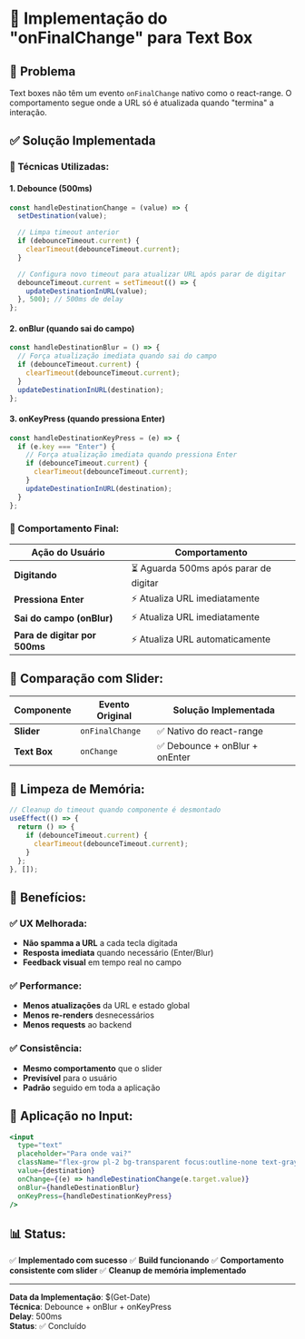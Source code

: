 # 🎯 Implementação do "onFinalChange" para Text Box

## 📝 Problema

Text boxes não têm um evento `onFinalChange` nativo como o react-range. O comportamento segue onde a URL só é atualizada quando "termina" a interação.

## ✅ Solução Implementada

### 🔧 Técnicas Utilizadas:

#### 1. **Debounce** (500ms)

```jsx
const handleDestinationChange = (value) => {
  setDestination(value);

  // Limpa timeout anterior
  if (debounceTimeout.current) {
    clearTimeout(debounceTimeout.current);
  }

  // Configura novo timeout para atualizar URL após parar de digitar
  debounceTimeout.current = setTimeout(() => {
    updateDestinationInURL(value);
  }, 500); // 500ms de delay
};
```

#### 2. **onBlur** (quando sai do campo)

```jsx
const handleDestinationBlur = () => {
  // Força atualização imediata quando sai do campo
  if (debounceTimeout.current) {
    clearTimeout(debounceTimeout.current);
  }
  updateDestinationInURL(destination);
};
```

#### 3. **onKeyPress** (quando pressiona Enter)

```jsx
const handleDestinationKeyPress = (e) => {
  if (e.key === "Enter") {
    // Força atualização imediata quando pressiona Enter
    if (debounceTimeout.current) {
      clearTimeout(debounceTimeout.current);
    }
    updateDestinationInURL(destination);
  }
};
```

### 🎯 Comportamento Final:

| Ação do Usuário               | Comportamento                          |
| ----------------------------- | -------------------------------------- |
| **Digitando**                 | ⏳ Aguarda 500ms após parar de digitar |
| **Pressiona Enter**           | ⚡ Atualiza URL imediatamente          |
| **Sai do campo (onBlur)**     | ⚡ Atualiza URL imediatamente          |
| **Para de digitar por 500ms** | ⚡ Atualiza URL automaticamente        |

## 🔄 Comparação com Slider:

| Componente   | Evento Original | Solução Implementada           |
| ------------ | --------------- | ------------------------------ |
| **Slider**   | `onFinalChange` | ✅ Nativo do react-range       |
| **Text Box** | `onChange`      | ✅ Debounce + onBlur + onEnter |

## 🧹 Limpeza de Memória:

```jsx
// Cleanup do timeout quando componente é desmontado
useEffect(() => {
  return () => {
    if (debounceTimeout.current) {
      clearTimeout(debounceTimeout.current);
    }
  };
}, []);
```

## 🎯 Benefícios:

### ✅ UX Melhorada:

- **Não spamma a URL** a cada tecla digitada
- **Resposta imediata** quando necessário (Enter/Blur)
- **Feedback visual** em tempo real no campo

### ✅ Performance:

- **Menos atualizações** da URL e estado global
- **Menos re-renders** desnecessários
- **Menos requests** ao backend

### ✅ Consistência:

- **Mesmo comportamento** que o slider
- **Previsível** para o usuário
- **Padrão** seguido em toda a aplicação

## 🔧 Aplicação no Input:

```jsx
<input
  type="text"
  placeholder="Para onde vai?"
  className="flex-grow pl-2 bg-transparent focus:outline-none text-gray-800"
  value={destination}
  onChange={(e) => handleDestinationChange(e.target.value)}
  onBlur={handleDestinationBlur}
  onKeyPress={handleDestinationKeyPress}
/>
```

## 📊 Status:

✅ **Implementado com sucesso**
✅ **Build funcionando**
✅ **Comportamento consistente com slider**
✅ **Cleanup de memória implementado**

---

**Data da Implementação**: $(Get-Date)  
**Técnica**: Debounce + onBlur + onKeyPress  
**Delay**: 500ms  
**Status**: ✅ Concluído
